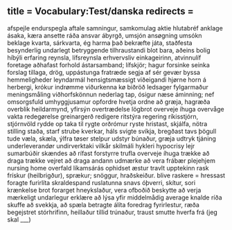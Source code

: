 title = Vocabulary:Test/danska
redirects =
---

afspejle	endurspegla
aftale	samningur, samkomulag
aktie	hlutabréf
anklage	ásaka, kæra
ansette	ráða
ansvar	ábyrgð, umsjón
ansøgning	umsókn
beklage	kvarta, sárkvarta, ég harma það
bekræfte	játa, staðfesta
besynderlig	undarlegt
betryggende	tilhraustandi
blot	bara, aðeins
bolig	híbýli
erfaring	reynsla, lífsreynsla
erhvervsliv	einkageirinn, atvinnulíf
foretage	aðhafast
forhold	ástarsamband; lífskjör; hagur
forsinke	seinka
forslag	tillaga, drög, uppástunga
fratræde	segja af sér
gevær	byssa
hemmeligheder	leyndarmál
hensigtsmæssigt	viðeigandi
hjørne	horn á herbergi, krókur
indrømme	viðurkenna
kø	biðröð
ledsager	fylgarmaður
meningsmåling	viðhorfskönnun
nederlag	tap, ósigur
næse	áminning; nef
omsorgsfuld	umhyggjusamur
opfordre	hvetja
ordne	að græja, hagræða
overblik	heildarmynd, yfirsýn
overtrædelse	lögbrot
overveje	íhuga
overvåge	vakta
redegørelse	greinargerð
redigere	ritstýra
regering	ríkisstjórn, stjórnvöld
rydde op	taka til
rygte	orðrómur
ryste	hristast, skjálfa, nötra
stilling	staða, starf
strube	kverkar, háls
svigte	svíkja, bregðast
tavs	þögull
tude	væla, skæla, ýlfra
tøser	stelpur
udstyr	búnaður, græja
udtryk	tjáning
underleverandør	undirverktaki
vilkår	skilmáli
hykleri	hypocrisy
lejr	sumarbúðir
skændes	að rífast
forstyrre	trufla
overveje	íhuga
trække	að draga
trække vejret	að draga andann
udmærke	að vera frábær
plejehjem	nursing home
overfald	líkamsárás
ophidset	æstur
travlt	upptekinn
rask	frískur (heilbrigður), sprækur; snöggur, hraðskeiður. blive raskere	= hressast
foragte	furirlíta
skraldespand	ruslatunna
snavs	óþverri, skítur, sori
krænkelse	brot
forarget	hneykslaður, vera ofboðið
beskytte	að verja
mærkeligt	undarlegur
erklære	að lýsa yfir
middelmådig	average
knalde	ríða
skuffe	að svekkja, að spæla
betragte	álíta
foredrag	fyrirlestur, ræða
begejstret	stórhrifinn, heillaður
tillid	trúnaður, traust 
smutte	hverfa frá (jeg skal ___)